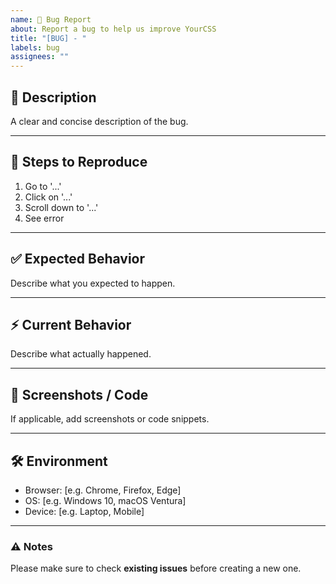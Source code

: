 ```yaml
---
name: 🐛 Bug Report
about: Report a bug to help us improve YourCSS
title: "[BUG] - "
labels: bug
assignees: ""
---
```


## 📝 Description
A clear and concise description of the bug.

---

## 🔄 Steps to Reproduce
1. Go to '...'
2. Click on '...'
3. Scroll down to '...'
4. See error

---

## ✅ Expected Behavior
Describe what you expected to happen.

---

## ⚡ Current Behavior
Describe what actually happened.

---

## 📸 Screenshots / Code
If applicable, add screenshots or code snippets.

---

## 🛠️ Environment
- Browser: [e.g. Chrome, Firefox, Edge]
- OS: [e.g. Windows 10, macOS Ventura]
- Device: [e.g. Laptop, Mobile]

---

### ⚠️ Notes
Please make sure to check **existing issues** before creating a new one.
